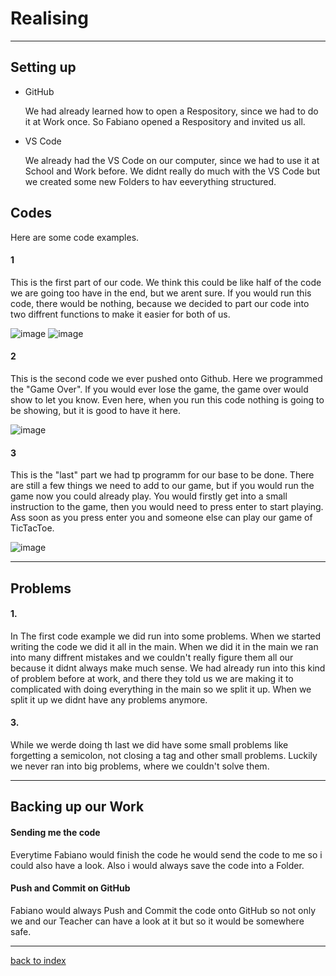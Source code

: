 # Realising 

<hr>

## Setting up
<ul>
  <li>GitHub</li>
  <p>We had already learned how to open a Respository, since we had to do it at Work once. So Fabiano opened a Respository and invited us all.</p>
  <li>VS Code</li>
  <p>We already had the VS Code on our computer, since we had to use it at School and Work before. We didnt really do much with the VS Code but we created some new Folders to hav eeverything structured.</p>
</ul>

## Codes

<p> Here are some code examples. </p>

#### 1 
<p>This is the first part of our code. We think this could be like half of the code we are going too have in the end, but we arent sure. If you would run this code, there would be nothing,
  because we decided to part our code into two diffrent functions to make it easier for both of us. 
  
![image](https://github.com/Fabiano2007/TicTacToe-Project/assets/142780434/85b285e4-6777-40ec-bfe3-f2029f2934a9)
![image](https://github.com/Fabiano2007/TicTacToe-Project/assets/142780434/c2023a89-b40d-412a-afa5-0ccb22101d77)

#### 2 
<p>This is the second code we ever pushed onto Github. Here we programmed the "Game Over". If you would ever lose the game, the game over would show to let you know. 
  Even here, when you run this code nothing is going to be showing, but it is good to have it here. </p> 

  ![image](https://github.com/Fabiano2007/TicTacToe-Project/assets/142780434/28671e2b-81b8-449e-836a-3b36dbe5b8d7)

#### 3 

<p>This is the "last" part we had tp programm for our base to be done. There are still a few things we need to add to our game, but if you would run the game now you could already play. You would firstly get into a small instruction to the game, then you would need to press enter to start playing. Ass soon as you press enter you and someone else can play our game of TicTacToe.</p>

![image](https://github.com/Fabiano2007/TicTacToe-Project/assets/142780434/f4d3dca8-dc4b-459f-8409-d3cf5e76c647)


<hr>

  ## Problems 
  
  #### 1. 
  <p>In The first code example we did run into some problems. When we started writing the code we did it all in the main. When we did it in the main we ran into many diffrent mistakes and we couldn't really figure them all our because it didnt always make much sense. We had already run into this kind of problem before at work, and there they told us we are making it to complicated with doing everything in the main so we split it up. When we split it up we didnt have any problems anymore.</p>  
  
  #### 3. 

  <p> While we werde doing th last we did have some small problems like forgetting a semicolon, not closing a tag and other small problems. Luckily we never ran into big problems, where we couldn't solve them.</p>
  
<hr>

## Backing up our Work

#### Sending me the code 
<p>Everytime Fabiano would finish the code he would send the code to me so i could also have a look. Also i would always save the code into a Folder. </p>

#### Push and Commit on GitHub
<p>Fabiano would always Push and Commit the code onto GitHub so not only we and our Teacher can have a look at it but so it would be somewhere safe.</p>


<hr>

  [back to index](README.md)

